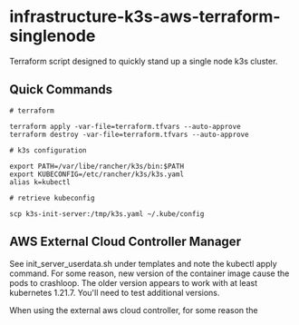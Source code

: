 # infrastructure-k3s-aws-terraform-singlenode

Terraform script designed to quickly stand up a single node k3s cluster.

## Quick Commands

```
# terraform

terraform apply -var-file=terraform.tfvars --auto-approve
terraform destroy -var-file=terraform.tfvars --auto-approve

# k3s configuration

export PATH=/var/libe/rancher/k3s/bin:$PATH
export KUBECONFIG=/etc/rancher/k3s/k3s.yaml
alias k=kubectl

# retrieve kubeconfig

scp k3s-init-server:/tmp/k3s.yaml ~/.kube/config
```

## AWS External Cloud Controller Manager

See init_server_userdata.sh under templates and note the kubectl apply command. For some reason, new version of the container image cause the pods to crashloop. The older version appears to work with at least kubernetes 1.21.7. You'll need to test additional versions.

When using the external aws cloud controller, for some reason the 

